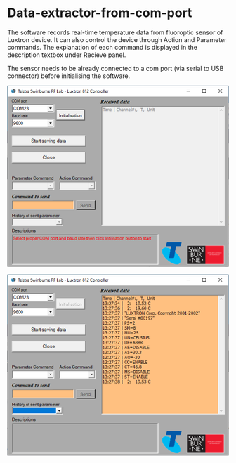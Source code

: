 # Data-extractor-from-com-port

The software records real-time temperature data from fluoroptic sensor of Luxtron device. It can also control the device through Action and Parameter commands. The explanation of each command is displayed in the description textbox under Recieve panel.

The sensor needs to be already connected to a com port (via serial to USB connector) before initialising the software.


![User Interface](https://github.com/alilajevardi/Data-extractor-from-com-port/blob/main/artifacts/UI_image_01.png)

![User Interface](https://github.com/alilajevardi/Data-extractor-from-com-port/blob/main/artifacts/UI_image_02.png)
